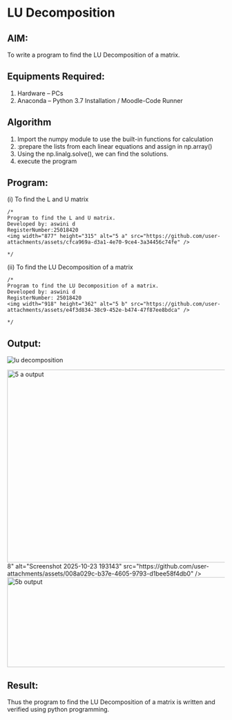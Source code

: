 # LU Decomposition 

## AIM:
To write a program to find the LU Decomposition of a matrix.

## Equipments Required:
1. Hardware – PCs
2. Anaconda – Python 3.7 Installation / Moodle-Code Runner

## Algorithm
1. Import the numpy module to use the built-in functions for calculation
2. :prepare the lists from each linear equations and assign in np.array()
3. Using the np.linalg.solve(), we can find the solutions.
4. execute the program

## Program:
(i) To find the L and U matrix
```
/*
Program to find the L and U matrix.
Developed by: aswini d 
RegisterNumber:25018420
<img width="877" height="315" alt="5 a" src="https://github.com/user-attachments/assets/cfca969a-d3a1-4e70-9ce4-3a34456c74fe" />

*/

```
(ii) To find the LU Decomposition of a matrix
```
/*
Program to find the LU Decomposition of a matrix.
Developed by: aswini d
RegisterNumber: 25018420
<img width="918" height="362" alt="5 b" src="https://github.com/user-attachments/assets/e4f3d834-38c9-452e-b474-47f87ee8bdca" />

*/
```

## Output:
![lu decomposition]()

<img width="1189" height="446" alt="5 a output" src="https://github.com/user-attachments/assets/d45cf324-cee5-4f31-99d9-636dd0eef1c2" />
8" alt="Screenshot 2025-10-23 193143" src="https://github.com/user-attachments/assets/008a029c-b37e-4605-9793-d1bee58f4db0" />
<img width="1247" height="208" alt="5b output" src="https://github.com/user-attachments/assets/cbf3cdd4-94e3-480a-8369-924be95bcaf6" />

## Result:
Thus the program to find the LU Decomposition of a matrix is written and verified using python programming.

